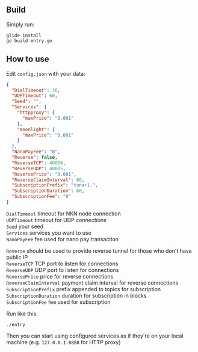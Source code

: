 ## Build
Simply run:
```shell
glide install
go build entry.go
```

## How to use
Edit `config.json` with your data:
```json
{
  "DialTimeout": 30,
  "UDPTimeout": 60,
  "Seed": "",
  "Services": {
    "httpproxy": {
      "maxPrice": "0.001"
    },
    "moonlight": {
      "maxPrice": "0.001"
    }
  },
  "NanoPayFee": "0",
  "Reverse": false,
  "ReverseTCP": 40004,
  "ReverseUDP": 40005,
  "ReversePrice": "0.001",
  "ReverseClaimInterval": 60,
  "SubscriptionPrefix": "tuna+1.",
  "SubscriptionDuration": 60,
  "SubscriptionFee": "0"
}
```
`DialTimeout` timeout for NKN node connection  
`UDPTimeout`  timeout for UDP *connections*  
`Seed` your seed  
`Services` services you want to use  
`NanoPayFee` fee used for nano pay transaction  

`Reverse` should be used to provide reverse tunnel for those who don't have public IP  
`ReverseTCP` TCP port to listen for connections  
`ReverseUDP` UDP port to listen for connections  
`ReversePrice` price for reverse connections  
`ReverseClaimInterval` payment claim interval for reverse connections  
`SubscriptionPrefix` prefix appended to topics for subscription  
`SubscriptionDuration` duration for subscription in blocks  
`SubscriptionFee` fee used for subscription  

Run like this:
```shell
./entry
```

Then you can start using configured services as if they're on your local machine (e.g. `127.0.0.1:8888` for HTTP proxy)
